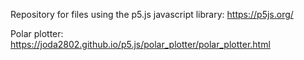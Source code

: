 Repository for files using the p5.js javascript library:
https://p5js.org/

Polar plotter: https://joda2802.github.io/p5.js/polar_plotter/polar_plotter.html